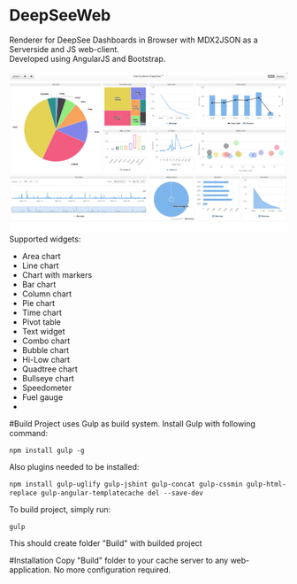# DeepSeeWeb
Renderer for DeepSee Dashboards in Browser with MDX2JSON as a Serverside and JS web-client.<br>
Developed using AngularJS and Bootstrap.<br><br>
![DeepSeeWeb screenshot](/screenshot.png?raw=true "DeepSeeWeb screenshot")<br>
Supported widgets:
* Area chart
* Line chart
* Chart with markers
* Bar chart
* Column chart
* Pie chart
* Time chart
* Pivot table
* Text widget
* Combo chart
* Bubble chart
* Hi-Low chart
* Quadtree chart
* Bullseye chart
* Speedometer
* Fuel gauge
* 
#Build
Project uses Gulp as build system. Install Gulp with following command:
```
npm install gulp -g
```
Also plugins needed to be installed:
```
npm install gulp-uglify gulp-jshint gulp-concat gulp-cssmin gulp-html-replace gulp-angular-templatecache del --save-dev
```
To build project, simply run:
```
gulp
```
This should create folder "Build" with builded project

#Installation
Copy "Build" folder to your cache server to any web-application. No more configuration required.

